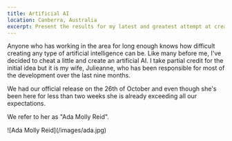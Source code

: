 ```yaml
--- 
title: Artificial AI
location: Canberra, Australia
excerpt: Present the results for my latest and greatest attempt at creating an intelligent machine. 
---
```

Anyone who has working in the area for long enough knows how difficult creating any type of artificial intelligence can be. Like many before me, I've decided to cheat a little and create an artificial AI. I take partial credit for the initial idea but it is my wife, Julieanne, who has been responsible for most of the development over the last nine months. 

We had our official release on the 26th of October and even though she's been here for less than two weeks she is already exceeding all our expectations. 

We refer to her as "Ada Molly Reid".

<dl class="figure">
<dt>![Ada Molly Reid](/images/ada.jpg)</dt>
<dd>&nbsp;</dd>
</dl>


